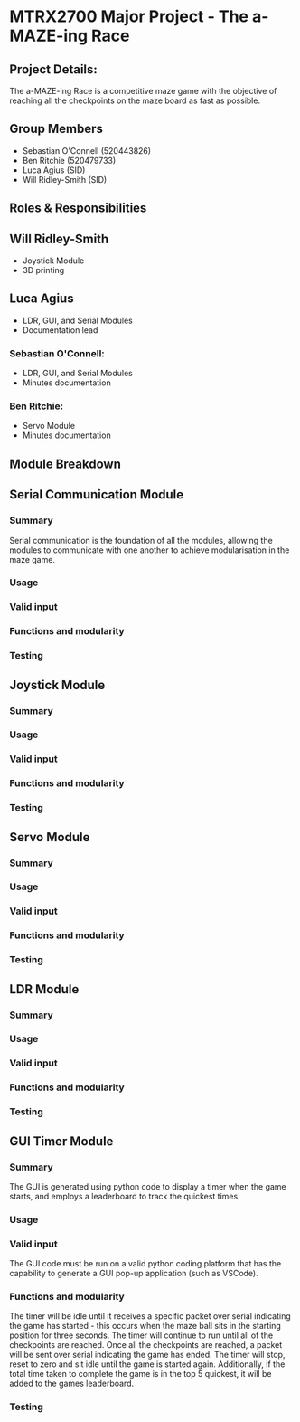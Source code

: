 # MTRX2700 Major Project - The a-MAZE-ing Race
## Project Details:
The a-MAZE-ing Race is a competitive maze game with the objective of reaching all the checkpoints on the maze board as fast as possible. 

## Group Members
- Sebastian O'Connell (520443826)
- Ben Ritchie (520479733)
- Luca Agius (SID)
- Will Ridley-Smith (SID)

## Roles & Responsibilities
## Will Ridley-Smith
- Joystick Module
- 3D printing

## Luca Agius
- LDR, GUI, and Serial Modules
- Documentation lead

### Sebastian O'Connell:
- LDR, GUI, and Serial Modules
- Minutes documentation

### Ben Ritchie:
- Servo Module
- Minutes documentation

## Module Breakdown
## Serial Communication Module
### Summary
Serial communication is the foundation of all the modules, allowing the modules to communicate with one another to achieve modularisation in the maze game. 
### Usage

### Valid input

### Functions and modularity

### Testing


## Joystick Module
### Summary

### Usage

### Valid input

### Functions and modularity

### Testing


## Servo Module
### Summary

### Usage

### Valid input

### Functions and modularity

### Testing


## LDR Module 
### Summary

### Usage

### Valid input

### Functions and modularity

### Testing


## GUI Timer Module 
### Summary
The GUI is generated using python code to display a timer when the game starts, and employs a leaderboard to track the quickest times. 
### Usage

### Valid input
The GUI code must be run on a valid python coding platform that has the capability to generate a GUI pop-up application (such as VSCode).
### Functions and modularity
The timer will be idle until it receives a specific packet over serial indicating the game has started - this occurs when the maze ball sits in the starting position for three seconds. The timer will continue to run until all of the checkpoints are reached. Once all the checkpoints are reached, a packet will be sent over serial indicating the game has ended. The timer will stop, reset to zero and sit idle until the game is started again. Additionally, if the total time taken to complete the game is in the top 5 quickest, it will be added to the games leaderboard. 

### Testing









